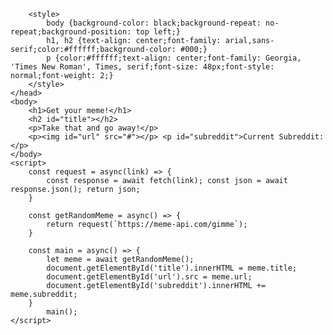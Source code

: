 <html>
    <head>
        <meta name="viewport" content="width=device-width, initiaç-scale=1"/> 
        <meta http-equiv="refresh" content="30;url=http://127.0.0.1:5000"/>
        
        <style>
            body {background-color: black;background-repeat: no-repeat;background-position: top left;} 
            h1, h2 {text-align: center;font-family: arial,sans-serif;color:#ffffff;background-color: #000;} 
            p {color:#ffffff;text-align: center;font-family: Georgia, 'Times New Roman', Times, serif;font-size: 48px;font-style: normal;font-weight: 2;}
        </style>
    </head>
    <body>
        <h1>Get your meme!</h1>
        <h2 id="title"></h2>
        <p>Take that and go away!</p>
        <p><img id="url" src="#"></p> <p id="subreddit">Current Subreddit: </p>
    </body>
    <script> 
        const request = async(link) => { 
            const response = await fetch(link); const json = await response.json(); return json;
        }
        
        const getRandomMeme = async() => {
            return request(`https://meme-api.com/gimme`);
        }

        const main = async() => { 
            let meme = await getRandomMeme(); 
            document.getElementById('title').innerHTML = meme.title; 
            document.getElementById('url').src = meme.url; 
            document.getElementById('subreddit').innerHTML += meme.subreddit;
        } 
            main();
    </script>
</html>
